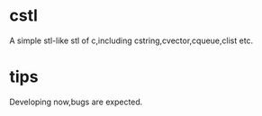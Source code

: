 # cstl
A simple stl-like stl of c,including cstring,cvector,cqueue,clist etc.
# tips
Developing now,bugs are expected.

